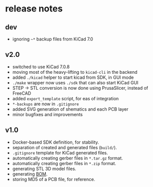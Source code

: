 # release notes

## dev
* ignoring `~*` backup files from KiCad 7.0

## v2.0
* switched to use KiCad 7.0.8
* moving most of the heavy-lifting to `kicad-cli` in the backend
* added `./kicad` helper to start kicad from SDK, in GUI mode
* `./make` wrapper now uses `./sdk` that can also start KiCad GUI
* STEP -> STL conversion is now done using PrusaSlicer, instead of FreeCAD
* added `export_template` script, for eas of integration
* `*-backups` are now in `.gitignore`
* added SVG generation of shematics and each PCB layer
* minor bugfixes and improvements

## v1.0
* Docker-based SDK definition, for stability.
* separation of created and generated files (`build/`).
* `.gitignore` template for KiCad generated files.
* automatically creating gerber files in `*.tar.gz` format.
* automatically creating gerber files in `*.zip` format.
* generating STL 3D model files.
* generating [BOM](https://en.wikipedia.org/wiki/Bill_of_materials).
* storing MD5 of a PCB file, for reference.

